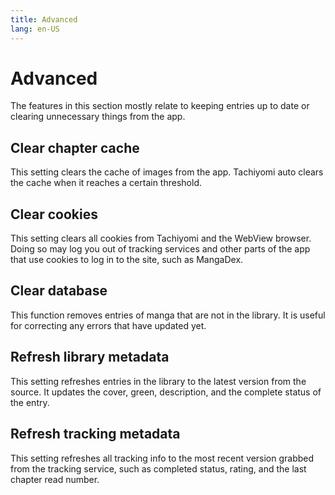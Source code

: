 ```yaml
---
title: Advanced
lang: en-US
---
```


# Advanced
The features in this section mostly relate to keeping entries up to date or clearing unnecessary things from the app.

## Clear chapter cache
This setting clears the cache of images from the app. Tachiyomi auto clears the cache when it reaches a certain threshold.

## Clear cookies
This setting clears all cookies from Tachiyomi and the WebView browser. Doing so may log you out of tracking services and other parts of the app that use cookies to log in to the site, such as MangaDex.

## Clear database
This function removes entries of manga that are not in the library. It is useful for correcting any errors that have updated yet.

## Refresh library metadata
This setting refreshes entries in the library to the latest version from the source. It updates the cover, green, description, and the complete status of the entry.

## Refresh tracking metadata
This setting refreshes all tracking info to the most recent version grabbed from the tracking service, such as completed status, rating, and the last chapter read number.
